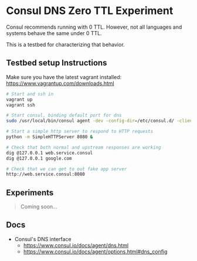 # Consul DNS Zero TTL Experiment

Consul recommends running with 0 TTL.  However, not all languages and systems behave the same under 0 TTL.

This is a testbed for characterizing that behavior.

## Testbed setup Instructions

Make sure you have the latest vagrant installed: https://www.vagrantup.com/downloads.html

```bash
# Start and ssh in
vagrant up
vagrant ssh

# Start consul, binding default port for dns
sudo /usr/local/bin/consul agent -dev -config-dir=/etc/consul.d/ -client 0.0.0.0 -dns-port 53 -recursor 8.8.8.8 &

# Start a simple http server to respond to HTTP requests
python -m SimpleHTTPServer 8080 &

# Check that both normal and upstream responses are working
dig @127.0.0.1 web.service.consul
dig @127.0.0.1 google.com

# Check that we can get to out fake app server
http://web.service.consul:8080

```

## Experiments

> Coming soon...

## Docs

* Consul's DNS interface
    * https://www.consul.io/docs/agent/dns.html
    * https://www.consul.io/docs/agent/options.html#dns_config

